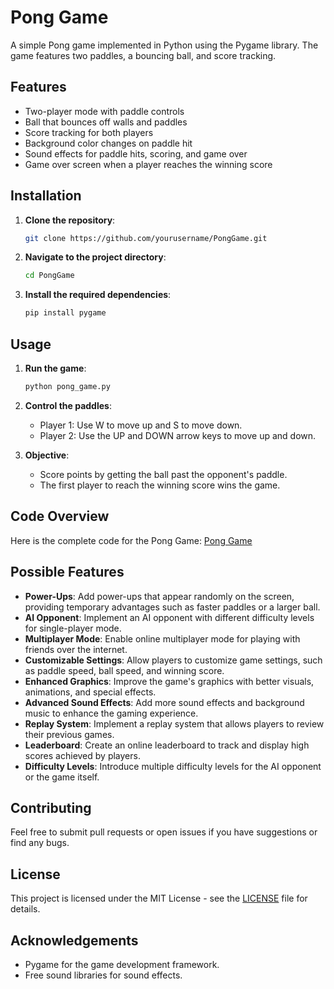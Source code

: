 # Pong Game

A simple Pong game implemented in Python using the Pygame library. The game features two paddles, a bouncing ball, and score tracking.

## Features

- Two-player mode with paddle controls
- Ball that bounces off walls and paddles
- Score tracking for both players
- Background color changes on paddle hit
- Sound effects for paddle hits, scoring, and game over
- Game over screen when a player reaches the winning score

## Installation

1. **Clone the repository**:
   ```bash
   git clone https://github.com/yourusername/PongGame.git

2. **Navigate to the project directory**:
    ```bash
    cd PongGame

3. **Install the required dependencies**:
    ```bash
    pip install pygame

## Usage

1. **Run the game**:
   ```bash
   python pong_game.py

2. **Control the paddles**:
   - Player 1: Use W to move up and S to move down.
   - Player 2: Use the UP and DOWN arrow keys to move up and down.

3. **Objective**:
   - Score points by getting the ball past the opponent's paddle.
   - The first player to reach the winning score wins the game.

## Code Overview

Here is the complete code for the Pong Game: [Pong Game](pong_game.py)

## Possible Features

- **Power-Ups**: Add power-ups that appear randomly on the screen, providing temporary advantages such as faster paddles or a larger ball.
- **AI Opponent**: Implement an AI opponent with different difficulty levels for single-player mode.
- **Multiplayer Mode**: Enable online multiplayer mode for playing with friends over the internet.
- **Customizable Settings**: Allow players to customize game settings, such as paddle speed, ball speed, and winning score.
- **Enhanced Graphics**: Improve the game's graphics with better visuals, animations, and special effects.
- **Advanced Sound Effects**: Add more sound effects and background music to enhance the gaming experience.
- **Replay System**: Implement a replay system that allows players to review their previous games.
- **Leaderboard**: Create an online leaderboard to track and display high scores achieved by players.
- **Difficulty Levels**: Introduce multiple difficulty levels for the AI opponent or the game itself.

## Contributing

Feel free to submit pull requests or open issues if you have suggestions or find any bugs.

## License

This project is licensed under the MIT License - see the [LICENSE](LICENSE) file for details.

## Acknowledgements

- Pygame for the game development framework.
- Free sound libraries for sound effects.
